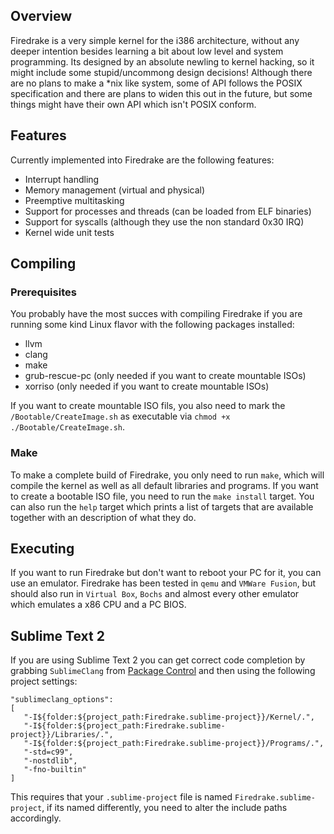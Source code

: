 ## Overview
Firedrake is a very simple kernel for the i386 architecture, without any deeper intention besides learning a bit about low level and system programming. Its designed by an absolute newling to kernel hacking, so it might include some stupid/uncommong design decisions! Although there are no plans to make a *nix like system, some of API follows the POSIX specification and there are plans to widen this out in the future, but some things might have their own API which isn't POSIX conform.

## Features
Currently implemented into Firedrake are the following features:

  * Interrupt handling
  * Memory management (virtual and physical)
  * Preemptive multitasking
  * Support for processes and threads (can be loaded from ELF binaries)
  * Support for syscalls (although they use the non standard 0x30 IRQ)
  * Kernel wide unit tests

## Compiling
### Prerequisites
You probably have the most succes with compiling Firedrake if you are running some kind Linux flavor with the following packages installed:

  * llvm
  * clang
  * make
  * grub-rescue-pc (only needed if you want to create mountable ISOs)
  * xorriso (only needed if you want to create mountable ISOs)

If you want to create mountable ISO fils, you also need to mark the `/Bootable/CreateImage.sh` as executable via `chmod +x ./Bootable/CreateImage.sh`.

### Make
To make a complete build of Firedrake, you only need to run `make`, which will compile the kernel as well as all default libraries and programs. If you want to create a bootable ISO file, you need to run the `make install` target. 
You can also run the `help` target which prints a list of targets that are available together with an description of what they do.

## Executing
If you want to run Firedrake but don't want to reboot your PC for it, you can use an emulator. Firedrake has been tested in `qemu` and `VMWare Fusion`, but should also run in `Virtual Box`, `Bochs` and almost every other emulator which emulates a x86 CPU and a PC BIOS.

## Sublime Text 2
If you are using Sublime Text 2 you can get correct code completion by grabbing `SublimeClang` from [Package Control](http://wbond.net/sublime_packages/package_control) and then using the following project settings:

	"sublimeclang_options":
	[
	   "-I${folder:${project_path:Firedrake.sublime-project}}/Kernel/.",
	   "-I${folder:${project_path:Firedrake.sublime-project}}/Libraries/.",
	   "-I${folder:${project_path:Firedrake.sublime-project}}/Programs/.",
	   "-std=c99",
	   "-nostdlib",
	   "-fno-builtin"
	]
	
This requires that your `.sublime-project` file is named `Firedrake.sublime-project`, if its named differently, you need to alter the include paths accordingly.
